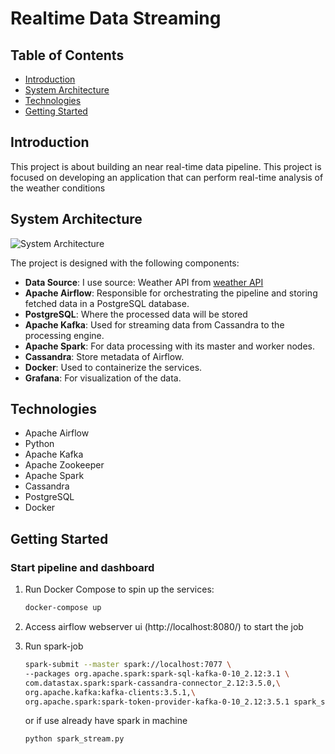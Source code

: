 # Realtime Data Streaming 

## Table of Contents
- [Introduction](#introduction)
- [System Architecture](#system-architecture)
- [Technologies](#technologies)
- [Getting Started](#getting-started)

## Introduction

This project is about building an near real-time data pipeline. This project is focused on developing an application that can perform real-time analysis of the weather conditions
## System Architecture

![System Architecture](images/architecture.png)

The project is designed with the following components:

- **Data Source**: I use source: Weather API from [weather API](https://www.weatherapi.com/)
- **Apache Airflow**: Responsible for orchestrating the pipeline and storing fetched data in a PostgreSQL database.
- **PostgreSQL**: Where the processed data will be stored
- **Apache Kafka**: Used for streaming data from Cassandra to the processing engine.
- **Apache Spark**: For data processing with its master and worker nodes.
- **Cassandra**: Store metadata of Airflow.
- **Docker**: Used to containerize the services.
- **Grafana**: For visualization of the data.


## Technologies

- Apache Airflow
- Python
- Apache Kafka
- Apache Zookeeper
- Apache Spark
- Cassandra
- PostgreSQL
- Docker


## Getting Started

### Start pipeline and dashboard

1. Run Docker Compose to spin up the services:
    ```bash
    docker-compose up
    ```

2. Access airflow webserver ui (http://localhost:8080/) to start the job 

3. Run spark-job 

    ```bash
    spark-submit --master spark://localhost:7077 \
    --packages org.apache.spark:spark-sql-kafka-0-10_2.12:3.1 \
    com.datastax.spark:spark-cassandra-connector_2.12:3.5.0,\
    org.apache.kafka:kafka-clients:3.5.1,\
    org.apache.spark:spark-token-provider-kafka-0-10_2.12:3.5.1 spark_stream.py
    ```

    or if use already have spark in machine

    ```bash
    python spark_stream.py
    ```

